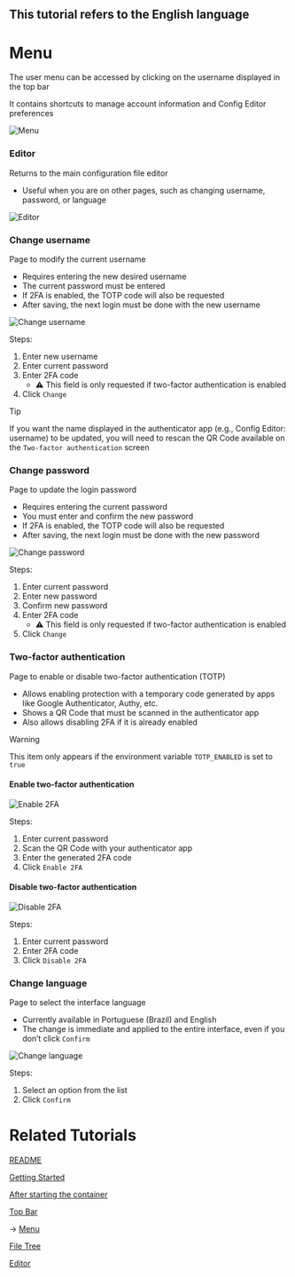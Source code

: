 ## This tutorial refers to the English language

# Menu

The user menu can be accessed by clicking on the username displayed in the top bar

It contains shortcuts to manage account information and Config Editor preferences

![Menu](/documentation/images/menu_en.png)

### Editor

Returns to the main configuration file editor

- Useful when you are on other pages, such as changing username, password, or language

![Editor](/documentation/images/editor_en.png)

### Change username

Page to modify the current username

- Requires entering the new desired username
- The current password must be entered
- If 2FA is enabled, the TOTP code will also be requested
- After saving, the next login must be done with the new username

![Change username](/documentation/images/change_username.png)

Steps:

1. Enter new username
2. Enter current password
3. Enter 2FA code
   - ⚠️ This field is only requested if two-factor authentication is enabled
4. Click `Change`

> [!TIP]
> If you want the name displayed in the authenticator app (e.g., Config Editor: username) to be updated, you will need to rescan the QR Code available on the `Two-factor authentication` screen

### Change password

Page to update the login password

- Requires entering the current password
- You must enter and confirm the new password
- If 2FA is enabled, the TOTP code will also be requested
- After saving, the next login must be done with the new password

![Change password](/documentation/images/change_password.png)

Steps:

1. Enter current password
2. Enter new password
3. Confirm new password
4. Enter 2FA code
   - ⚠️ This field is only requested if two-factor authentication is enabled
5. Click `Change`

### Two-factor authentication

Page to enable or disable two-factor authentication (TOTP)

- Allows enabling protection with a temporary code generated by apps like Google Authenticator, Authy, etc.
- Shows a QR Code that must be scanned in the authenticator app
- Also allows disabling 2FA if it is already enabled

> [!WARNING]
> This item only appears if the environment variable `TOTP_ENABLED` is set to `true`

#### Enable two-factor authentication

![Enable 2FA](/documentation/images/enable_2fa.png)

Steps:

1. Enter current password
2. Scan the QR Code with your authenticator app
3. Enter the generated 2FA code
4. Click `Enable 2FA`

#### Disable two-factor authentication

![Disable 2FA](/documentation/images/disable_2fa.png)

Steps:

1. Enter current password
2. Enter 2FA code
3. Click `Disable 2FA`

### Change language

Page to select the interface language

- Currently available in Portuguese (Brazil) and English
- The change is immediate and applied to the entire interface, even if you don’t click `Confirm`

![Change language](/documentation/images/change_lang.png)

Steps:

1. Select an option from the list
2. Click `Confirm`

# Related Tutorials

[README](README.md)

[Getting Started](/documentation/readme/en/getting_started.md)

[After starting the container](/documentation/readme/en/container_created.md)

[Top Bar](/documentation/readme/en/top_bar.md)

→ [Menu](/documentation/readme/en/menu.md)

[File Tree](/documentation/readme/en/file_tree.md)

[Editor](/documentation/readme/en/editor.md)